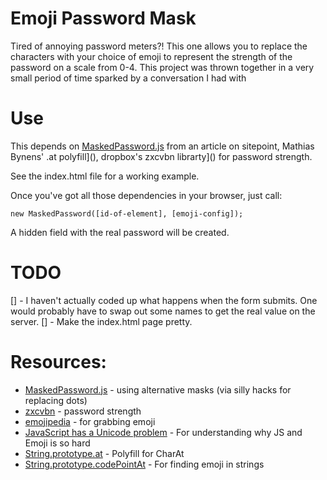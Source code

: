 Emoji Password Mask
===================

Tired of annoying password meters?! This one allows you to replace the characters
with your choice of emoji to represent the strength of the password on a scale
from 0-4. This project was thrown together in a very small period of time sparked
by a conversation I had with []()

Use
====

This depends on [MaskedPassword.js](https://www.sitepoint.com/better-passwords-1-the-masked-password-field/)
from an article on sitepoint, Mathias Bynens' .at polyfill](), dropbox's zxcvbn librarty]() for
password strength.

See the index.html file for a working example.

Once you've got all those dependencies in your browser, just call:

`new MaskedPassword([id-of-element], [emoji-config]);`

A hidden field with the real password will be created.

TODO
=====

[] - I haven't actually coded up what happens when the form submits. One would
probably have to swap out some names to get the real value on the server.
[] - Make the index.html page pretty.


Resources:
==========

* [MaskedPassword.js](https://www.sitepoint.com/better-passwords-1-the-masked-password-field/) - using alternative masks (via silly hacks for replacing dots)
* [zxcvbn](https://github.com/dropbox/zxcvbn) - password strength
* [emojipedia](http://emojipedia.org/) - for grabbing emoji
* [JavaScript has a Unicode problem](https://mathiasbynens.be/notes/javascript-unicode) - For understanding why JS and Emoji is so hard
* [String.prototype.at](https://github.com/mathiasbynens/String.prototype.at) - Polyfill for CharAt
* [String.prototype.codePointAt](https://github.com/mathiasbynens/String.prototype.codePointAt) - For finding emoji in strings
